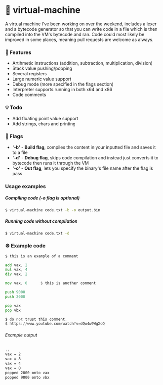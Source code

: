 # :scroll: virtual-machine
A virtual machine I've been working on over the weekend, includes a lexer and a bytecode generator so that you can write code in a file which is then compiled into the VM's bytecode and ran.
Code could most likely be improved in some places, meaning pull requests are welcome as always.

### :exploding_head: Features
* Artihmetic instructions (addition, subtraction, multiplication, division)
* Stack value pushing/popping
* Several registers
* Large numeric value support
* Debug mode (more specified in the flags section)
* Interpreter supports running in both x64 and x86
* Code comments

### :bulb: Todo
* Add floating point value support
* Add strings, chars and printing

### :checkered_flag: Flags
* **'-b'** - **Build flag**, compiles the content in your inputted file and saves it to a file
* **'-d'** - **Debug flag**, skips code compilation and instead just converts it to bytecode then runs it through the VM
* **'-o'** - **Out flag**, lets you specify the binary's file name after the flag is pass

### Usage examples
##### Compiling code (-o flag is optional)
```bash
$ virtual-machine code.txt -b -o output.bin
```
##### Running code without compilation
```bash
$ virtual-machine code.txt -d
```

### :gear: Example code
```asm
$ this is an example of a comment

add vax, 2
mul vax, 4
div vax, 2

mov vax, 0      $ this is another comment

push 9000
push 2000

pop vax
pop vbx

$ do not trust this comment.
$ https://www.youtube.com/watch?v=dQw4w9WgXcQ
```
###### Example output
```bash
..
vax = 2
vax = 8
vax = 4
vax = 0
popped 2000 onto vax
popped 9000 onto vbx
```
